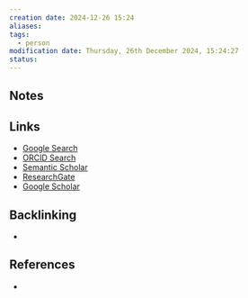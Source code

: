 ```yaml
---
creation date: 2024-12-26 15:24
aliases: 
tags:
  - person
modification date: Thursday, 26th December 2024, 15:24:27
status:
---
```


## Notes

## Links

- [Google Search](https://www.google.com/search?q=Fernando+H.+Lopes+da+Silva)
- [ORCID Search](https://orcid.org/orcid-search/search?searchQuery=Fernando%20H.%20Lopes%20da%20Silva)
- [Semantic Scholar](https://www.semanticscholar.org/search?q=Fernando%20H.%20Lopes%20da%20Silva&sort=relevance)
- [ResearchGate](https://www.researchgate.net/search?q=Fernando%20H.%20Lopes%20da%20Silva)
- [Google Scholar](https://scholar.google.com/scholar?q=Fernando+H.+Lopes+da+Silva)

## Backlinking
+ 

## References
+ 

